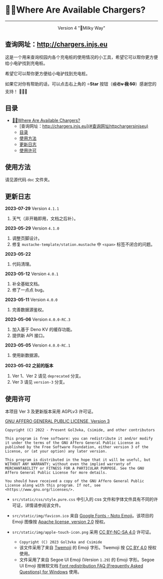 # :electric_plug::rage:Where Are Available Chargers?

---

<p align="center">Version 4 "🌌Milky Way"</p>

## 查询网址：<http://chargers.injs.eu>

这是一个用来查询校园内各个充电桩的使用情况的小工具，希望它可以帮你更方便给小电驴找到充电桩。

希望它可以帮你更方便给小电驴找到充电桩。

如果它对你有帮助的话，可以点击右上角的 :star:**Star** 按钮（~~或者**v 我 50**~~）感谢您的支持！ :tada::tada::tada:

## 目录

-   [:electric_plug::rage:Where Are Available Chargers?](#electric_plugragewhere-are-available-chargers)
    -   [查询网址：http://chargers.injs.eu](#查询网址httpchargersinjseu)
    -   [目录](#目录)
    -   [使用方法](#使用方法)
    -   [更新日志](#更新日志)
    -   [使用许可](#使用许可)

## 使用方法

请见源代码 `doc` 文件夹。

## 更新日志

**2023-07-29** Version `4.1.1`

1. 天气（非开箱即用，文档之后补）。

**2023-05-29** Version `4.1.0`

1. 调整页脚设计。
2. 修复 `mustache-template/station.mustache` 中 `<span>` 标签不闭合的问题。

**2023-05-22**

1. 代码清理。

**2023-05-12** Version `4.0.1`

1. 补全基础文档。
2. 修了一点点 bug。

**2023-05-11** Version `4.0.0`

1. 完善数据源鉴权。

**2023-05-06** Version `4.0.0-RC.3`

1. 加入基于 Deno KV 的缓存功能。
2. 提供新 API 接口。

**2023-05-05** Version `4.0.0-RC.1`

1. 使用新数据源。

**2023-05-02 之前的版本**<br />

1. Ver 1、Ver 2 请见 `deprecated` 分支。
2. Ver 3 请见 `version-3` 分支。

## 使用许可

本项目 Ver 3 及更新版本采用 AGPLv3 许可证。

[GNU AFFERO GENERAL PUBLIC LICENSE, Version 3](https://www.gnu.org/licenses/agpl-3.0.html)

```
Copyright (C) 2022 - Present Gol3vka, Csimide, and other contributors

This program is free software: you can redistribute it and/or modify it under the terms of the GNU Affero General Public License as published by the Free Software Foundation, either version 3 of the License, or (at your option) any later version.

This program is distributed in the hope that it will be useful, but WITHOUT ANY WARRANTY; without even the implied warranty of MERCHANTABILITY or FITNESS FOR A PARTICULAR PURPOSE. See the GNU Affero General Public License for more details.

You should have received a copy of the GNU Affero General Public License along with this program. If not, see <https://www.gnu.org/licenses/>.
```

-   `src/static/css/style.pure.css` 中引入的 css 文件和字体文件具有不同的许可证，详情请参阅该文件。

-   `src/static/img/favicon.ico` 来自 [Google Fonts - Noto Emoji](https://github.com/googlefonts/noto-emoji)。该项目的 Emoji 图像按 [Apache license, version 2.0](http://www.apache.org/licenses/LICENSE-2.0) 授权。

-   `src/static/img/apple-touch-icon.png` 采用 [CC BY-NC-SA 4.0](https://creativecommons.org/licenses/by-nc-sa/4.0/) 许可证。
    -   `Copyright (C) 2023 Gol3vka and Csimide`
    -   该文件采用了来自 [Twemoji](https://github.com/twitter/twemoji) 的 Emoji 字形。Twemoji 按 [CC BY 4.0](https://creativecommons.org/licenses/by/4.0/) 授权使用。
    -   文件采用了来自 Segoe UI Emoji (Version `1.29`) 的 Emoji 字形。Segoe UI Emoji 按微软文档 [Font redistribution FAQ (Frequently Asked Questions) for Windows](https://learn.microsoft.com/en-us/typography/fonts/font-faq) 使用。
